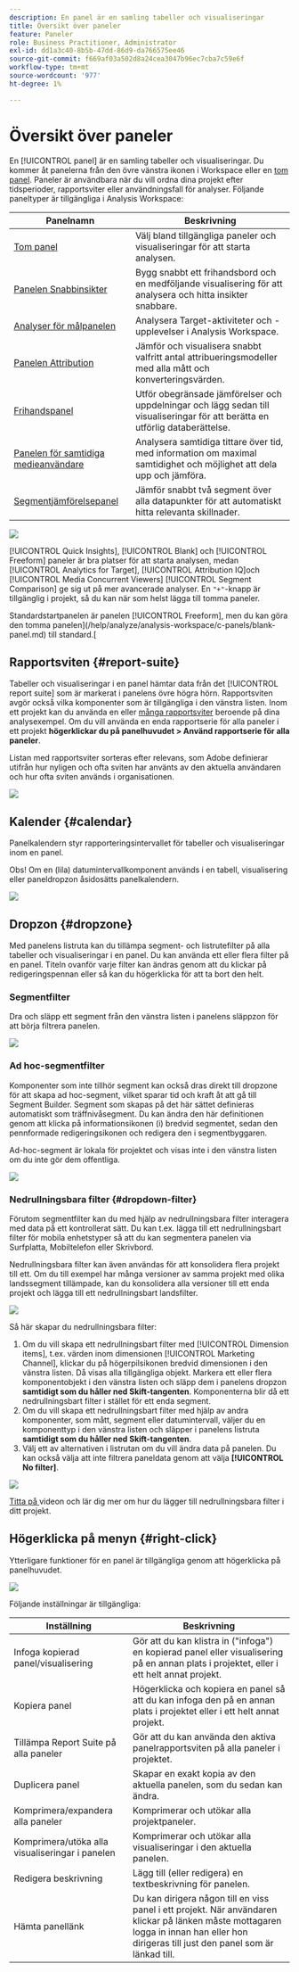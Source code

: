 ```yaml
---
description: En panel är en samling tabeller och visualiseringar
title: Översikt över paneler
feature: Paneler
role: Business Practitioner, Administrator
exl-id: dd1a3c40-8b5b-47dd-86d9-da766575ee46
source-git-commit: f669af03a502d8a24cea3047b96ec7cba7c59e6f
workflow-type: tm+mt
source-wordcount: '977'
ht-degree: 1%

---
```


# Översikt över paneler

En [!UICONTROL panel] är en samling tabeller och visualiseringar. Du kommer åt panelerna från den övre vänstra ikonen i Workspace eller en [tom panel](blank-panel.md). Paneler är användbara när du vill ordna dina projekt efter tidsperioder, rapportsviter eller användningsfall för analyser. Följande paneltyper är tillgängliga i Analysis Workspace:

| Panelnamn | Beskrivning |
| --- | --- |
| [Tom panel](blank-panel.md) | Välj bland tillgängliga paneler och visualiseringar för att starta analysen. |
| [Panelen Snabbinsikter](quickinsight.md) | Bygg snabbt ett frihandsbord och en medföljande visualisering för att analysera och hitta insikter snabbare. |
| [Analyser för målpanelen](a4t-panel.md) | Analysera Target-aktiviteter och -upplevelser i Analysis Workspace. |
| [Panelen Attribution](attribution.md) | Jämför och visualisera snabbt valfritt antal attribueringsmodeller med alla mått och konverteringsvärden. |
| [Frihandspanel](freeform-panel.md) | Utför obegränsade jämförelser och uppdelningar och lägg sedan till visualiseringar för att berätta en utförlig databerättelse. |
| [Panelen för samtidiga medieanvändare](media-concurrent-viewers.md) | Analysera samtidiga tittare över tid, med information om maximal samtidighet och möjlighet att dela upp och jämföra. |
| [Segmentjämförelsepanel](c-segment-comparison/segment-comparison.md) | Jämför snabbt två segment över alla datapunkter för att automatiskt hitta relevanta skillnader. |

![](assets/panel-overview.png)

[!UICONTROL Quick Insights],  [!UICONTROL Blank] och  [!UICONTROL Freeform] paneler är bra platser för att starta analysen, medan  [!UICONTROL Analytics for Target],  [!UICONTROL Attribution IQ]och  [!UICONTROL Media Concurrent Viewers]   [!UICONTROL Segment Comparison] ge sig ut på mer avancerade analyser. En `"+"`-knapp är tillgänglig i projekt, så du kan när som helst lägga till tomma paneler.

Standardstartpanelen är panelen [!UICONTROL Freeform], men du kan göra den tomma panelen](/help/analyze/analysis-workspace/c-panels/blank-panel.md) till standard.[

## Rapportsviten {#report-suite}

Tabeller och visualiseringar i en panel hämtar data från det [!UICONTROL report suite] som är markerat i panelens övre högra hörn. Rapportsviten avgör också vilka komponenter som är tillgängliga i den vänstra listen. Inom ett projekt kan du använda en eller [många rapportsviter](https://experienceleague.adobe.com/docs/analytics/analyze/analysis-workspace/build-workspace-project/multiple-report-suites.html) beroende på dina analysexempel. Om du vill använda en enda rapportserie för alla paneler i ett projekt **högerklickar du på panelhuvudet > Använd rapportserie för alla paneler**.

Listan med rapportsviter sorteras efter relevans, som Adobe definierar utifrån hur nyligen och ofta sviten har använts av den aktuella användaren och hur ofta sviten används i organisationen.

![](assets/panel-report-suite.png)

## Kalender {#calendar}

Panelkalendern styr rapporteringsintervallet för tabeller och visualiseringar inom en panel.

Obs! Om en (lila) datumintervallkomponent används i en tabell, visualisering eller paneldropzon åsidosätts panelkalendern.

![](assets/panel-calendar.png)

## Dropzon {#dropzone}

Med panelens listruta kan du tillämpa segment- och listrutefilter på alla tabeller och visualiseringar i en panel. Du kan använda ett eller flera filter på en panel. Titeln ovanför varje filter kan ändras genom att du klickar på redigeringspennan eller så kan du högerklicka för att ta bort den helt.

### Segmentfilter

Dra och släpp ett segment från den vänstra listen i panelens släppzon för att börja filtrera panelen.

![](assets/segment-filter.png)

### Ad hoc-segmentfilter

Komponenter som inte tillhör segment kan också dras direkt till dropzone för att skapa ad hoc-segment, vilket sparar tid och kraft åt att gå till Segment Builder. Segment som skapas på det här sättet definieras automatiskt som träffnivåsegment. Du kan ändra den här definitionen genom att klicka på informationsikonen (i) bredvid segmentet, sedan den pennformade redigeringsikonen och redigera den i segmentbyggaren.

Ad-hoc-segment är lokala för projektet och visas inte i den vänstra listen om du inte gör dem offentliga.

![](assets/adhoc-segment-filter.png)

### Nedrullningsbara filter {#dropdown-filter}

Förutom segmentfilter kan du med hjälp av nedrullningsbara filter interagera med data på ett kontrollerat sätt. Du kan t.ex. lägga till ett nedrullningsbart filter för mobila enhetstyper så att du kan segmentera panelen via Surfplatta, Mobiltelefon eller Skrivbord.

Nedrullningsbara filter kan även användas för att konsolidera flera projekt till ett. Om du till exempel har många versioner av samma projekt med olika landssegment tillämpade, kan du konsolidera alla versioner till ett enda projekt och lägga till ett nedrullningsbart landsfilter.

![](assets/dropdown-filter-intro.png)

Så här skapar du nedrullningsbara filter:

1. Om du vill skapa ett nedrullningsbart filter med [!UICONTROL Dimension items], t.ex. värden inom dimensionen [!UICONTROL Marketing Channel], klickar du på högerpilsikonen bredvid dimensionen i den vänstra listen. Då visas alla tillgängliga objekt. Markera ett eller flera komponentobjekt i den vänstra listen och släpp dem i panelens dropzon **samtidigt som du håller ned Skift-tangenten**. Komponenterna blir då ett nedrullningsbart filter i stället för ett enda segment.
1. Om du vill skapa ett nedrullningsbart filter med hjälp av andra komponenter, som mått, segment eller datumintervall, väljer du en komponenttyp i den vänstra listen och släpper i panelens listruta **samtidigt som du håller ned Skift-tangenten**.
1. Välj ett av alternativen i listrutan om du vill ändra data på panelen. Du kan också välja att inte filtrera paneldata genom att välja **[!UICONTROL No filter]**.

![](assets/create-dropdown.png)

[Titta på ](https://experienceleague.adobe.com/docs/analytics-learn/tutorials/analysis-workspace/using-panels/using-panels-to-organize-your-analysis-workspace-projects.html) videon och lär dig mer om hur du lägger till nedrullningsbara filter i ditt projekt.

## Högerklicka på menyn {#right-click}

Ytterligare funktioner för en panel är tillgängliga genom att högerklicka på panelhuvudet.

![](assets/right-click-menu.png)

Följande inställningar är tillgängliga:

| Inställning | Beskrivning |
| --- | --- |
| Infoga kopierad panel/visualisering | Gör att du kan klistra in (&quot;infoga&quot;) en kopierad panel eller visualisering på en annan plats i projektet, eller i ett helt annat projekt. |
| Kopiera panel | Högerklicka och kopiera en panel så att du kan infoga den på en annan plats i projektet eller i ett helt annat projekt. |
| Tillämpa Report Suite på alla paneler | Gör att du kan använda den aktiva panelrapportsviten på alla paneler i projektet. |
| Duplicera panel | Skapar en exakt kopia av den aktuella panelen, som du sedan kan ändra. |
| Komprimera/expandera alla paneler | Komprimerar och utökar alla projektpaneler. |
| Komprimera/utöka alla visualiseringar i panelen | Komprimerar och utökar alla visualiseringar i den aktuella panelen. |
| Redigera beskrivning | Lägg till (eller redigera) en textbeskrivning för panelen. |
| Hämta panellänk | Du kan dirigera någon till en viss panel i ett projekt. När användaren klickar på länken måste mottagaren logga in innan han eller hon dirigeras till just den panel som är länkad till. |
